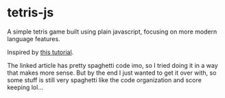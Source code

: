 # tetris-js

A simple tetris game built using plain javascript, focusing on more modern language features.

Inspired by [this tutorial](https://medium.com/@michael.karen/learning-modern-javascript-with-tetris-92d532bcd057).

The linked article has pretty spaghetti code imo, so I tried doing it in a way that makes more sense. But by the end I just wanted to get it over with, so some stuff is still very spaghetti like the code organization and score keeping lol...
